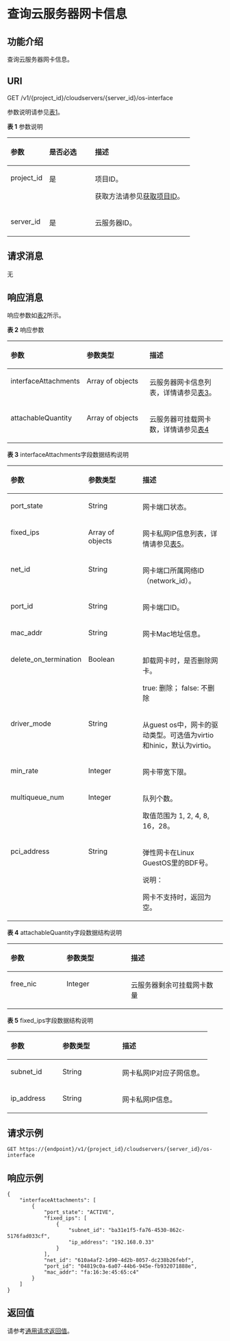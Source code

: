 # 查询云服务器网卡信息<a name="ZH-CN_TOPIC_0121978383"></a>

## 功能介绍<a name="section36073588"></a>

查询云服务器网卡信息。

## URI<a name="section56226836"></a>

GET /v1/\{project\_id\}/cloudservers/\{server\_id\}/os-interface

参数说明请参见[表1](#table38523909)。

**表 1**  参数说明

<a name="table38523909"></a>
<table><thead align="left"><tr id="row15247616"><th class="cellrowborder" valign="top" width="21.12%" id="mcps1.2.4.1.1"><p id="p27097356"><a name="p27097356"></a><a name="p27097356"></a>参数</p>
</th>
<th class="cellrowborder" valign="top" width="25.06%" id="mcps1.2.4.1.2"><p id="p47402253"><a name="p47402253"></a><a name="p47402253"></a>是否必选</p>
</th>
<th class="cellrowborder" valign="top" width="53.82%" id="mcps1.2.4.1.3"><p id="p14377323"><a name="p14377323"></a><a name="p14377323"></a>描述</p>
</th>
</tr>
</thead>
<tbody><tr id="row23712525"><td class="cellrowborder" valign="top" width="21.12%" headers="mcps1.2.4.1.1 "><p id="p41666396"><a name="p41666396"></a><a name="p41666396"></a>project_id</p>
</td>
<td class="cellrowborder" valign="top" width="25.06%" headers="mcps1.2.4.1.2 "><p id="p19534911"><a name="p19534911"></a><a name="p19534911"></a>是</p>
</td>
<td class="cellrowborder" valign="top" width="53.82%" headers="mcps1.2.4.1.3 "><p id="p37593705"><a name="p37593705"></a><a name="p37593705"></a>项目ID。</p>
<p id="p1180512217438"><a name="p1180512217438"></a><a name="p1180512217438"></a>获取方法请参见<a href="获取项目ID.md">获取项目ID</a>。</p>
</td>
</tr>
<tr id="row45459464114812"><td class="cellrowborder" valign="top" width="21.12%" headers="mcps1.2.4.1.1 "><p id="p6481999114812"><a name="p6481999114812"></a><a name="p6481999114812"></a>server_id</p>
</td>
<td class="cellrowborder" valign="top" width="25.06%" headers="mcps1.2.4.1.2 "><p id="p55279920114812"><a name="p55279920114812"></a><a name="p55279920114812"></a>是</p>
</td>
<td class="cellrowborder" valign="top" width="53.82%" headers="mcps1.2.4.1.3 "><p id="p48488537114812"><a name="p48488537114812"></a><a name="p48488537114812"></a><span id="text168211915325"><a name="text168211915325"></a><a name="text168211915325"></a>云服务器</span>ID。</p>
</td>
</tr>
</tbody>
</table>

## 请求消息<a name="section36279478"></a>

无

## 响应消息<a name="section58079852"></a>

响应参数如[表2](#table25276401)所示。

**表 2**  响应参数

<a name="table25276401"></a>
<table><thead align="left"><tr id="row30840926"><th class="cellrowborder" valign="top" width="32.46%" id="mcps1.2.4.1.1"><p id="p21494305"><a name="p21494305"></a><a name="p21494305"></a>参数</p>
</th>
<th class="cellrowborder" valign="top" width="30.2%" id="mcps1.2.4.1.2"><p id="p673716201611"><a name="p673716201611"></a><a name="p673716201611"></a>参数类型</p>
</th>
<th class="cellrowborder" valign="top" width="37.34%" id="mcps1.2.4.1.3"><p id="p28416672"><a name="p28416672"></a><a name="p28416672"></a>描述</p>
</th>
</tr>
</thead>
<tbody><tr id="row13119252"><td class="cellrowborder" valign="top" width="32.46%" headers="mcps1.2.4.1.1 "><p id="p56026474"><a name="p56026474"></a><a name="p56026474"></a>interfaceAttachments</p>
</td>
<td class="cellrowborder" valign="top" width="30.2%" headers="mcps1.2.4.1.2 "><p id="p34453949"><a name="p34453949"></a><a name="p34453949"></a>Array of objects</p>
</td>
<td class="cellrowborder" valign="top" width="37.34%" headers="mcps1.2.4.1.3 "><p id="p18214233"><a name="p18214233"></a><a name="p18214233"></a>云服务器网卡信息列表，详情请参见<a href="#table49805933">表3</a>。</p>
</td>
</tr>
<tr id="row1290043141314"><td class="cellrowborder" valign="top" width="32.46%" headers="mcps1.2.4.1.1 "><p id="p18900183116137"><a name="p18900183116137"></a><a name="p18900183116137"></a>attachableQuantity</p>
</td>
<td class="cellrowborder" valign="top" width="30.2%" headers="mcps1.2.4.1.2 "><p id="p990093151313"><a name="p990093151313"></a><a name="p990093151313"></a>Array of objects</p>
</td>
<td class="cellrowborder" valign="top" width="37.34%" headers="mcps1.2.4.1.3 "><p id="p1790003112134"><a name="p1790003112134"></a><a name="p1790003112134"></a>云服务器可挂载网卡数，详情请参见<a href="#table19750463">表4</a></p>
</td>
</tr>
</tbody>
</table>

**表 3**  interfaceAttachments字段数据结构说明

<a name="table49805933"></a>
<table><thead align="left"><tr id="row9026257"><th class="cellrowborder" valign="top" width="25.81741825817418%" id="mcps1.2.4.1.1"><p id="p0434174414615"><a name="p0434174414615"></a><a name="p0434174414615"></a>参数</p>
</th>
<th class="cellrowborder" valign="top" width="29.947005299470053%" id="mcps1.2.4.1.2"><p id="p8434144415614"><a name="p8434144415614"></a><a name="p8434144415614"></a>参数类型</p>
</th>
<th class="cellrowborder" valign="top" width="44.235576442355764%" id="mcps1.2.4.1.3"><p id="p143414418610"><a name="p143414418610"></a><a name="p143414418610"></a>描述</p>
</th>
</tr>
</thead>
<tbody><tr id="row10727144"><td class="cellrowborder" valign="top" width="25.81741825817418%" headers="mcps1.2.4.1.1 "><p id="p63592346"><a name="p63592346"></a><a name="p63592346"></a>port_state</p>
</td>
<td class="cellrowborder" valign="top" width="29.947005299470053%" headers="mcps1.2.4.1.2 "><p id="p13579756"><a name="p13579756"></a><a name="p13579756"></a>String</p>
</td>
<td class="cellrowborder" valign="top" width="44.235576442355764%" headers="mcps1.2.4.1.3 "><p id="p34639550"><a name="p34639550"></a><a name="p34639550"></a>网卡端口状态。</p>
</td>
</tr>
<tr id="row43320496"><td class="cellrowborder" valign="top" width="25.81741825817418%" headers="mcps1.2.4.1.1 "><p id="p19299281"><a name="p19299281"></a><a name="p19299281"></a>fixed_ips</p>
</td>
<td class="cellrowborder" valign="top" width="29.947005299470053%" headers="mcps1.2.4.1.2 "><p id="p55265559"><a name="p55265559"></a><a name="p55265559"></a>Array of objects</p>
</td>
<td class="cellrowborder" valign="top" width="44.235576442355764%" headers="mcps1.2.4.1.3 "><p id="p23274750"><a name="p23274750"></a><a name="p23274750"></a>网卡私网IP信息列表，详情请参见<a href="#table15567163961815">表5</a>。</p>
</td>
</tr>
<tr id="row8146160"><td class="cellrowborder" valign="top" width="25.81741825817418%" headers="mcps1.2.4.1.1 "><p id="p55859239"><a name="p55859239"></a><a name="p55859239"></a>net_id</p>
</td>
<td class="cellrowborder" valign="top" width="29.947005299470053%" headers="mcps1.2.4.1.2 "><p id="p10966323"><a name="p10966323"></a><a name="p10966323"></a>String</p>
</td>
<td class="cellrowborder" valign="top" width="44.235576442355764%" headers="mcps1.2.4.1.3 "><p id="p8495130"><a name="p8495130"></a><a name="p8495130"></a>网卡端口所属网络ID（network_id）。</p>
</td>
</tr>
<tr id="row9347313"><td class="cellrowborder" valign="top" width="25.81741825817418%" headers="mcps1.2.4.1.1 "><p id="p18934887"><a name="p18934887"></a><a name="p18934887"></a>port_id</p>
</td>
<td class="cellrowborder" valign="top" width="29.947005299470053%" headers="mcps1.2.4.1.2 "><p id="p13287175"><a name="p13287175"></a><a name="p13287175"></a>String</p>
</td>
<td class="cellrowborder" valign="top" width="44.235576442355764%" headers="mcps1.2.4.1.3 "><p id="p22674843"><a name="p22674843"></a><a name="p22674843"></a>网卡端口ID。</p>
</td>
</tr>
<tr id="row2747002"><td class="cellrowborder" valign="top" width="25.81741825817418%" headers="mcps1.2.4.1.1 "><p id="p21180630"><a name="p21180630"></a><a name="p21180630"></a>mac_addr</p>
</td>
<td class="cellrowborder" valign="top" width="29.947005299470053%" headers="mcps1.2.4.1.2 "><p id="p50770908"><a name="p50770908"></a><a name="p50770908"></a>String</p>
</td>
<td class="cellrowborder" valign="top" width="44.235576442355764%" headers="mcps1.2.4.1.3 "><p id="p35008393"><a name="p35008393"></a><a name="p35008393"></a>网卡Mac地址信息。</p>
</td>
</tr>
<tr id="row43566916314"><td class="cellrowborder" valign="top" width="25.81741825817418%" headers="mcps1.2.4.1.1 "><p id="p13573915317"><a name="p13573915317"></a><a name="p13573915317"></a>delete_on_termination</p>
</td>
<td class="cellrowborder" valign="top" width="29.947005299470053%" headers="mcps1.2.4.1.2 "><p id="p153571391431"><a name="p153571391431"></a><a name="p153571391431"></a>Boolean</p>
</td>
<td class="cellrowborder" valign="top" width="44.235576442355764%" headers="mcps1.2.4.1.3 "><p id="p93571891439"><a name="p93571891439"></a><a name="p93571891439"></a>卸载网卡时，是否删除网卡。</p>
<p id="p02588249414"><a name="p02588249414"></a><a name="p02588249414"></a>true: 删除； false: 不删除</p>
</td>
</tr>
<tr id="row91281116638"><td class="cellrowborder" valign="top" width="25.81741825817418%" headers="mcps1.2.4.1.1 "><p id="p191286165313"><a name="p191286165313"></a><a name="p191286165313"></a>driver_mode</p>
</td>
<td class="cellrowborder" valign="top" width="29.947005299470053%" headers="mcps1.2.4.1.2 "><p id="p144141841132418"><a name="p144141841132418"></a><a name="p144141841132418"></a>String</p>
</td>
<td class="cellrowborder" valign="top" width="44.235576442355764%" headers="mcps1.2.4.1.3 "><p id="p96011887545"><a name="p96011887545"></a><a name="p96011887545"></a>从guest os中，网卡的驱动类型。可选值为virtio和hinic，默认为virtio。</p>
</td>
</tr>
<tr id="row188911719936"><td class="cellrowborder" valign="top" width="25.81741825817418%" headers="mcps1.2.4.1.1 "><p id="p1089112191314"><a name="p1089112191314"></a><a name="p1089112191314"></a>min_rate</p>
</td>
<td class="cellrowborder" valign="top" width="29.947005299470053%" headers="mcps1.2.4.1.2 "><p id="p1180475512248"><a name="p1180475512248"></a><a name="p1180475512248"></a>Integer</p>
</td>
<td class="cellrowborder" valign="top" width="44.235576442355764%" headers="mcps1.2.4.1.3 "><p id="p1558065092212"><a name="p1558065092212"></a><a name="p1558065092212"></a>网卡带宽下限。</p>
</td>
</tr>
<tr id="row89221528339"><td class="cellrowborder" valign="top" width="25.81741825817418%" headers="mcps1.2.4.1.1 "><p id="p14922028439"><a name="p14922028439"></a><a name="p14922028439"></a>multiqueue_num</p>
</td>
<td class="cellrowborder" valign="top" width="29.947005299470053%" headers="mcps1.2.4.1.2 "><p id="p1922132816310"><a name="p1922132816310"></a><a name="p1922132816310"></a>Integer</p>
</td>
<td class="cellrowborder" valign="top" width="44.235576442355764%" headers="mcps1.2.4.1.3 "><p id="p757714918225"><a name="p757714918225"></a><a name="p757714918225"></a>队列个数。</p>
<p id="p1092218284312"><a name="p1092218284312"></a><a name="p1092218284312"></a>取值范围为 1, 2, 4, 8, 16，28。</p>
</td>
</tr>
<tr id="row10352135752711"><td class="cellrowborder" valign="top" width="25.81741825817418%" headers="mcps1.2.4.1.1 "><p id="p135205732713"><a name="p135205732713"></a><a name="p135205732713"></a>pci_address</p>
</td>
<td class="cellrowborder" valign="top" width="29.947005299470053%" headers="mcps1.2.4.1.2 "><p id="p435219572270"><a name="p435219572270"></a><a name="p435219572270"></a>String</p>
</td>
<td class="cellrowborder" valign="top" width="44.235576442355764%" headers="mcps1.2.4.1.3 "><p id="p16352057192711"><a name="p16352057192711"></a><a name="p16352057192711"></a>弹性网卡在Linux GuestOS里的BDF号。</p>
<div class="note" id="note98237381486"><a name="note98237381486"></a><a name="note98237381486"></a><span class="notetitle"> 说明： </span><div class="notebody"><p id="p18358422464"><a name="p18358422464"></a><a name="p18358422464"></a>网卡不支持时，返回为空。</p>
</div></div>
</td>
</tr>
</tbody>
</table>

**表 4**  attachableQuantity字段数据结构说明

<a name="table19750463"></a>
<table><thead align="left"><tr id="row60761195"><th class="cellrowborder" valign="top" width="25.937406259374065%" id="mcps1.2.4.1.1"><p id="p2757204717619"><a name="p2757204717619"></a><a name="p2757204717619"></a>参数</p>
</th>
<th class="cellrowborder" valign="top" width="29.887011298870114%" id="mcps1.2.4.1.2"><p id="p1775713471961"><a name="p1775713471961"></a><a name="p1775713471961"></a>参数类型</p>
</th>
<th class="cellrowborder" valign="top" width="44.17558244175583%" id="mcps1.2.4.1.3"><p id="p1075710471363"><a name="p1075710471363"></a><a name="p1075710471363"></a>描述</p>
</th>
</tr>
</thead>
<tbody><tr id="row61624137"><td class="cellrowborder" valign="top" width="25.937406259374065%" headers="mcps1.2.4.1.1 "><p id="p25499238"><a name="p25499238"></a><a name="p25499238"></a>free_nic</p>
</td>
<td class="cellrowborder" valign="top" width="29.887011298870114%" headers="mcps1.2.4.1.2 "><p id="p65213800"><a name="p65213800"></a><a name="p65213800"></a>Integer</p>
</td>
<td class="cellrowborder" valign="top" width="44.17558244175583%" headers="mcps1.2.4.1.3 "><p id="p4181553121915"><a name="p4181553121915"></a><a name="p4181553121915"></a>云服务器剩余可挂载网卡数量</p>
</td>
</tr>
</tbody>
</table>

**表 5**  fixed\_ips字段数据结构说明

<a name="table15567163961815"></a>
<table><thead align="left"><tr id="row65671839141814"><th class="cellrowborder" valign="top" width="25.937406259374065%" id="mcps1.2.4.1.1"><p id="p1956873911183"><a name="p1956873911183"></a><a name="p1956873911183"></a>参数</p>
</th>
<th class="cellrowborder" valign="top" width="29.887011298870114%" id="mcps1.2.4.1.2"><p id="p1356814391186"><a name="p1356814391186"></a><a name="p1356814391186"></a>参数类型</p>
</th>
<th class="cellrowborder" valign="top" width="44.17558244175583%" id="mcps1.2.4.1.3"><p id="p5568153911181"><a name="p5568153911181"></a><a name="p5568153911181"></a>描述</p>
</th>
</tr>
</thead>
<tbody><tr id="row11568143921816"><td class="cellrowborder" valign="top" width="25.937406259374065%" headers="mcps1.2.4.1.1 "><p id="p11568339101812"><a name="p11568339101812"></a><a name="p11568339101812"></a>subnet_id</p>
</td>
<td class="cellrowborder" valign="top" width="29.887011298870114%" headers="mcps1.2.4.1.2 "><p id="p656815398188"><a name="p656815398188"></a><a name="p656815398188"></a>String</p>
</td>
<td class="cellrowborder" valign="top" width="44.17558244175583%" headers="mcps1.2.4.1.3 "><p id="p856823901816"><a name="p856823901816"></a><a name="p856823901816"></a>网卡私网IP对应子网信息。</p>
</td>
</tr>
<tr id="row19568739111813"><td class="cellrowborder" valign="top" width="25.937406259374065%" headers="mcps1.2.4.1.1 "><p id="p17568163951812"><a name="p17568163951812"></a><a name="p17568163951812"></a>ip_address</p>
</td>
<td class="cellrowborder" valign="top" width="29.887011298870114%" headers="mcps1.2.4.1.2 "><p id="p205681039201818"><a name="p205681039201818"></a><a name="p205681039201818"></a>String</p>
</td>
<td class="cellrowborder" valign="top" width="44.17558244175583%" headers="mcps1.2.4.1.3 "><p id="p0568539121819"><a name="p0568539121819"></a><a name="p0568539121819"></a>网卡私网IP信息。</p>
</td>
</tr>
</tbody>
</table>

## 请求示例<a name="section99031450181116"></a>

```
GET https://{endpoint}/v1/{project_id}/cloudservers/{server_id}/os-interface
```

## 响应示例<a name="section1093717612910"></a>

```
{
    "interfaceAttachments": [
        {
            "port_state": "ACTIVE",
            "fixed_ips": [
                {
                    "subnet_id": "ba31e1f5-fa76-4530-862c-5176fad033cf",
                    "ip_address": "192.168.0.33"
                }
            ],
            "net_id": "610a4af2-1d90-4d2b-8057-dc238b26febf",
            "port_id": "04819c0a-6a07-44b6-945e-fb932071888e",
            "mac_addr": "fa:16:3e:45:65:c4"
        }
    ]
}
```

## 返回值<a name="section52956621"></a>

请参考[通用请求返回值](通用请求返回值.md)。

